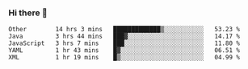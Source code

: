 ### Hi there 👋

<!--
**Hundeklemmen/Hundeklemmen** is a ✨ _special_ ✨ repository because its `README.md` (this file) appears on your GitHub profile.

Here are some ideas to get you started:

- 🔭 I’m currently working on ...
- 🌱 I’m currently learning ...
- 👯 I’m looking to collaborate on ...
- 🤔 I’m looking for help with ...
- 💬 Ask me about ...
- 📫 How to reach me: ...
- 😄 Pronouns: ...
- ⚡ Fun fact: ...
-->
<!--START_SECTION:waka-->
```text
Other        14 hrs 3 mins   █████████████▒░░░░░░░░░░░   53.23 % 
Java         3 hrs 44 mins   ███▓░░░░░░░░░░░░░░░░░░░░░   14.17 % 
JavaScript   3 hrs 7 mins    ███░░░░░░░░░░░░░░░░░░░░░░   11.80 % 
YAML         1 hr 43 mins    █▓░░░░░░░░░░░░░░░░░░░░░░░   06.51 % 
XML          1 hr 19 mins    █▒░░░░░░░░░░░░░░░░░░░░░░░   04.99 % 
```
<!--END_SECTION:waka-->
